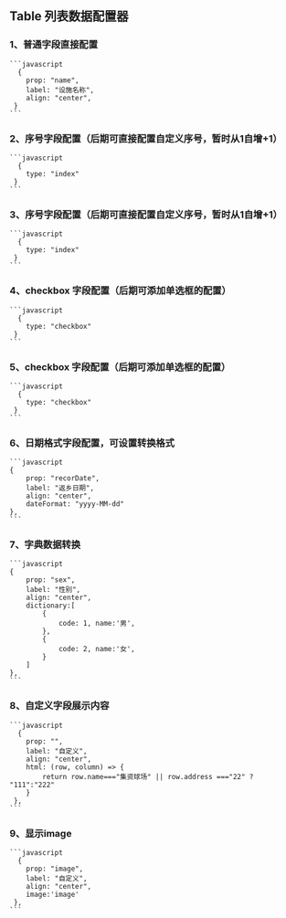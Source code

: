 ## Table 列表数据配置器

### 1、普通字段直接配置
    ```javascript
      {
        prop: "name",
        label: "设施名称",
        align: "center",
     }
    ```

### 2、序号字段配置（后期可直接配置自定义序号，暂时从1自增+1）
    ```javascript
      {
        type: "index"
     }
    ```

### 3、序号字段配置（后期可直接配置自定义序号，暂时从1自增+1）
    ```javascript
      {
        type: "index"
     }
    ```
### 4、checkbox 字段配置（后期可添加单选框的配置）
    ```javascript
      {
        type: "checkbox"
     }
    ```

### 5、checkbox 字段配置（后期可添加单选框的配置）
    ```javascript
      {
        type: "checkbox"
     }
    ```

### 6、日期格式字段配置，可设置转换格式
    ```javascript
    {
        prop: "recorDate",
        label: "返乡日期",
        align: "center",
        dateFormat: "yyyy-MM-dd"
    },
    ```
### 7、字典数据转换
    ```javascript
    {
        prop: "sex",
        label: "性别",
        align: "center",
        dictionary:[
            {
                code: 1, name:'男',
            },
            {
                code: 2, name:'女',
            }
        ]
    },
    ```
### 8、自定义字段展示内容
    ```javascript
      {
        prop: "",
        label: "自定义",
        align: "center",
        html: (row, column) => {
            return row.name==="集资球场" || row.address ==="22" ? "111":"222"
        }
     },
    ```

### 9、显示image
    ```javascript
      {
        prop: "image",
        label: "自定义",
        align: "center",
        image:'image'
     },
    ```